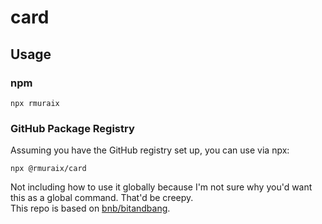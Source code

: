 # card
## Usage
### npm
```
npx rmuraix
```

### GitHub Package Registry
Assuming you have the GitHub registry set up, you can use via npx:
```
npx @rmuraix/card
```

Not including how to use it globally because I'm not sure why you'd want this as a global command. That'd be creepy.  
This repo is based on [bnb/bitandbang](https://github.com/bnb/bitandbang).
